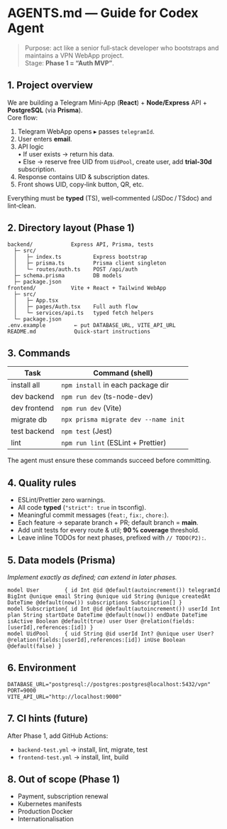 # AGENTS.md — Guide for Codex Agent
> Purpose: act like a senior full‑stack developer who bootstraps and maintains a VPN WebApp project.  
> Stage: **Phase 1 = “Auth MVP”**.

## 1. Project overview
We are building a Telegram Mini‑App (**React**) + **Node/Express** API + **PostgreSQL** (via **Prisma**).  
Core flow:

1. Telegram WebApp opens ▸ passes `telegramId`.
2. User enters **email**.
3. API logic  
   • If user exists → return his data.  
   • Else → reserve free UID from `UidPool`, create user, add **trial‑30d** subscription.  
4. Response contains UID & subscription dates.  
5. Front shows UID, copy‑link button, QR, etc.

Everything must be **typed** (TS), well‑commented (JSDoc / TSdoc) and lint‑clean.

## 2. Directory layout (Phase 1)
```
backend/            Express API, Prisma, tests
  ├─ src/
  │   ├─ index.ts          Express bootstrap
  │   ├─ prisma.ts         Prisma client singleton
  │   └─ routes/auth.ts    POST /api/auth
  ├─ schema.prisma         DB models
  ├─ package.json
frontend/           Vite + React + Tailwind WebApp
  ├─ src/
  │   ├─ App.tsx
  │   ├─ pages/Auth.tsx    Full auth flow
  │   └─ services/api.ts   typed fetch helpers
  └─ package.json
.env.example         ← put DATABASE_URL, VITE_API_URL
README.md            Quick‑start instructions
```

## 3. Commands
| Task           | Command (shell)                            |
| -------------- | ------------------------------------------ |
| install all    | `npm install` in each package dir          |
| dev backend    | `npm run dev`  (ts-node-dev)               |
| dev frontend   | `npm run dev` (Vite)                       |
| migrate db     | `npx prisma migrate dev --name init`       |
| test backend   | `npm test`  (Jest)                         |
| lint           | `npm run lint`  (ESLint + Prettier)        |

The agent must ensure these commands succeed before committing.

## 4. Quality rules
* ESLint/Prettier zero warnings.  
* All code **typed** (`"strict": true` in tsconfig).  
* Meaningful commit messages (`feat:`, `fix:`, `chore:`).  
* Each feature → separate branch + PR; default branch = **main**.  
* Add unit tests for every route & util; **90 % coverage** threshold.  
* Leave inline TODOs for next phases, prefixed with `// TODO(P2):`.

## 5. Data models (Prisma)
_Implement exactly as defined; can extend in later phases._

```
model User        { id Int @id @default(autoincrement()) telegramId BigInt @unique email String @unique uid String @unique createdAt DateTime @default(now()) subscriptions Subscription[] }
model Subscription{ id Int @id @default(autoincrement()) userId Int plan String startDate DateTime @default(now()) endDate DateTime isActive Boolean @default(true) user User @relation(fields:[userId],references:[id]) }
model UidPool     { uid String @id userId Int? @unique user User? @relation(fields:[userId],references:[id]) inUse Boolean @default(false) }
```

## 6. Environment
```
DATABASE_URL="postgresql://postgres:postgres@localhost:5432/vpn"
PORT=9000
VITE_API_URL="http://localhost:9000"
```

## 7. CI hints (future)
After Phase 1, add GitHub Actions:
* `backend-test.yml` → install, lint, migrate, test  
* `frontend-test.yml` → install, lint, build

## 8. Out of scope (Phase 1)
* Payment, subscription renewal  
* Kubernetes manifests  
* Production Docker  
* Internationalisation
